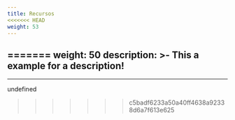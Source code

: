 ```yaml
---
title: Recursos
<<<<<<< HEAD
weight: 53
---
```

=======
weight: 50
description: >-
  This a example for a description!
---

---

undefined
>>>>>>> c5badf6233a50a40ff4638a92338d6a7f613e625
